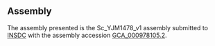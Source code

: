 

Assembly
--------

The assembly presented is the Sc\_YJM1478\_v1 assembly submitted to
[INSDC](http://www.insdc.org) with the assembly accession
[GCA\_000978105.2](http://www.ebi.ac.uk/ena/data/view/GCA_000978105.2).
